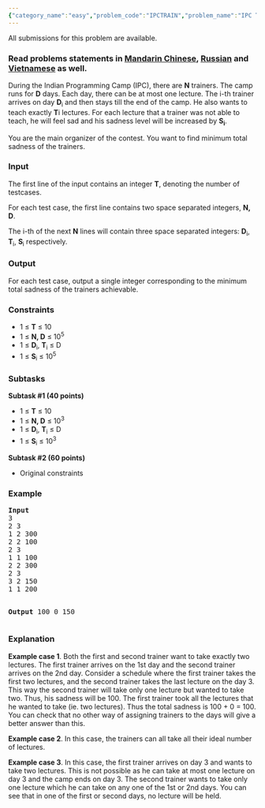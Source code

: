 ```yaml
---
{"category_name":"easy","problem_code":"IPCTRAIN","problem_name":"IPC Trainers","languages_supported":{"0":"ADA","1":"ASM","2":"BASH","3":"BF","4":"C","5":"C99 strict","6":"CAML","7":"CLOJ","8":"CLPS","9":"CPP 4.3.2","10":"CPP 6.3","11":"CPP14","12":"CS2","13":"D","14":"ERL","15":"FORT","16":"FS","17":"GO","18":"HASK","19":"ICK","20":"ICON","21":"JAVA","22":"JS","23":"LISP clisp","24":"LISP sbcl","25":"LUA","26":"NEM","27":"NICE","28":"NODEJS","29":"PAS fpc","30":"PAS gpc","31":"PERL","32":"PERL6","33":"PHP","34":"PIKE","35":"PRLG","36":"PYPY","37":"PYTH","38":"PYTH 3.5","39":"RUBY","40":"SCALA","41":"SCM chicken","42":"SCM guile","43":"SCM qobi","44":"ST","45":"TCL","46":"TEXT","47":"WSPC"},"max_timelimit":2,"source_sizelimit":50000,"problem_author":"admin2","problem_tester":null,"date_added":"5-07-2017","tags":{"0":"admin2","1":"easy","2":"greedy","3":"heap","4":"july17","5":"stl"},"editorial_url":"https://discuss.codechef.com/problems/IPCTRAIN","time":{"view_start_date":1500283800,"submit_start_date":1500283800,"visible_start_date":1500283800,"end_date":1735669800},"layout":"problem"}
---
```

<span class="solution-visible-txt">All submissions for this problem are available.</span><h3> Read problems statements in <a target="_blank" 
href="http://www.codechef.com/download/translated/JULY17/mandarin/IPCTRAIN.pdf">Mandarin Chinese</a>, <a target="_blank" href="http://www.codechef.com/download/translated/JULY17/russian/IPCTRAIN.pdf">Russian</a> and <a target="_blank" href="http://www.codechef.com/download/translated/JULY17/vietnamese/IPCTRAIN.pdf">Vietnamese</a> as well.</h3>


<p>During the Indian Programming Camp (IPC), there are <b>N</b> trainers. The camp runs for <b>D</b> days. Each day, there can be at most one lecture. The i-th trainer arrives on day <b>D</b><sub>i</sub> and then stays till the end of the camp. He also wants to teach exactly <b>T</b></sub>i</sub> lectures. For each lecture that a trainer was not able to teach, he will feel sad and his sadness level will be increased by <b>S<sub>i</sub></b>.</p>

<p>You are the main organizer of the contest. You want to find minimum total sadness of the trainers.</p>

<h3>Input</h3>
<p>The first line of the input contains an integer <b>T</b>, denoting the number of testcases.</p>
<p>For each test case, the first line contains two space separated integers, <b>N, D</b>.</p>
<p>The i-th of the next <b>N</b> lines will contain three space separated integers: <b>D</b><sub>i</sub></b>, <b>T</b><sub>i</sub></b>, <b>S</b><sub>i</sub></b> respectively.</p>

<h3>Output</h3>
<p>For each test case, output a single integer corresponding to the minimum total sadness of the trainers achievable.</p>

<h3>Constraints</h3>
<ul>
<li>1 ≤ <b>T</b> ≤ 10</li>
<li>1 ≤ <b>N, D</b> ≤ 10<sup>5</sup></li>
<li>1 ≤  <b>D</b><sub>i</sub></b>,  <b>T</b><sub>i</sub></b> ≤ D</li>
<li>1 ≤  <b>S</b><sub>i</sub></b> ≤ 10<sup>5</sup></li>
</ul>

<h3>Subtasks</h3>
<p><b>Subtask #1 (40 points)</b>
</p>
<p>
<ul>
<li>1 ≤ <b>T</b> ≤ 10</li>
<li>1 ≤ <b>N, D</b> ≤ 10<sup>3</sup></li>
<li>1 ≤  <b>D</b><sub>i</sub></b>,  <b>T</b><sub>i</sub></b> ≤ D</li>
<li>1 ≤  <b>S</b><sub>i</sub></b> ≤ 10<sup>3</sup></li>
</ul>
</p>

<p><b>Subtask #2 (60 points)</b></p>
<ul>
<li>Original constraints</li>
</ul>


<h3>Example</h3>
<pre>
<b>Input</b>
3
2 3
1 2 300
2 2 100
2 3
1 1 100
2 2 300
2 3
3 2 150
1 1 200

<b>Output</b>
100
0
150
</pre>

<h3>Explanation</h3>
<p><b>Example case 1</b>. Both the first and second trainer want to take exactly two lectures. The first trainer arrives on the 1st day and the second trainer arrives on the 2nd day. Consider a schedule where the first trainer takes the first two lectures, and the second trainer takes the last lecture on the day 3. This way the second trainer will take only one lecture but wanted to take two. Thus, his sadness will be 100. The first trainer took all the lectures that he wanted to take (ie. two lectures). Thus the total sadness is 100 + 0 = 100. You can check that no other way of assigning trainers to the days will give a better answer than this.</p>

<p><b>Example case 2</b>. In this case, the trainers can all take all their ideal number of lectures.</p>

<p><b>Example case 3</b>. In this case, the first trainer arrives on day 3 and wants to take two lectures. This is not possible as he can take at most one lecture on day 3 and the camp ends on day 3. The second trainer wants to take only one lecture which he can take on any one of the 1st or 2nd days. You can see that in one of the first or second days, no lecture will be held.</p>
